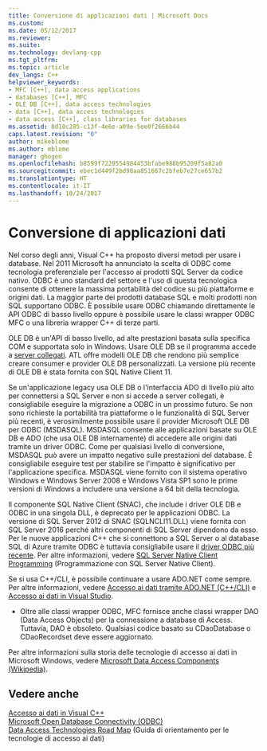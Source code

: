 ```yaml
---
title: Conversione di applicazioni dati | Microsoft Docs
ms.custom: 
ms.date: 05/12/2017
ms.reviewer: 
ms.suite: 
ms.technology: devlang-cpp
ms.tgt_pltfrm: 
ms.topic: article
dev_langs: C++
helpviewer_keywords:
- MFC [C++], data access applications
- databases [C++], MFC
- OLE DB [C++], data access technologies
- data [C++], data access technologies
- data access [C++], class libraries for databases
ms.assetid: 8d10c285-c13f-4e6e-a09e-5ee0f2666b44
caps.latest.revision: "0"
author: mikeblome
ms.author: mblome
manager: ghogen
ms.openlocfilehash: b8599f7220554984453bfabe988b95209f5a82a0
ms.sourcegitcommit: ebec1d449f2bd98aa851667c2bfeb7e27ce657b2
ms.translationtype: HT
ms.contentlocale: it-IT
ms.lasthandoff: 10/24/2017
---
```

# <a name="porting-data-applications"></a>Conversione di applicazioni dati
Nel corso degli anni, Visual C++ ha proposto diversi metodi per usare i database. Nel 2011 Microsoft ha annunciato la scelta di ODBC come tecnologia preferenziale per l'accesso ai prodotti SQL Server da codice nativo. ODBC è uno standard del settore e l'uso di questa tecnologica consente di ottenere la massima portabilità del codice su più piattaforme e origini dati. La maggior parte dei prodotti database SQL e molti prodotti non SQL supportano ODBC. È possibile usare ODBC chiamando direttamente le API ODBC di basso livello oppure è possibile usare le classi wrapper ODBC MFC o una libreria wrapper C++ di terze parti. 

OLE DB è un'API di basso livello, ad alte prestazioni basata sulla specifica COM e supportata solo in Windows. Usare OLE DB se il programma accede a [server collegati](https://msdn.microsoft.com/library/ms188279.aspx). ATL offre modelli OLE DB che rendono più semplice creare consumer e provider OLE DB personalizzati. La versione più recente di OLE DB è stata fornita con SQL Native Client 11.  

Se un'applicazione legacy usa OLE DB o l'interfaccia ADO di livello più alto per connettersi a SQL Server e non si accede a server collegati, è consigliabile eseguire la migrazione a ODBC in un prossimo futuro. Se non sono richieste la portabilità tra piattaforme o le funzionalità di SQL Server più recenti, è verosimilmente possibile usare il provider Microsoft OLE DB per ODBC (MSDASQL).  MSDASQL consente alle applicazioni basate su OLE DB e ADO (che usa OLE DB internamente) di accedere alle origini dati tramite un driver ODBC. Come per qualsiasi livello di conversione, MSDASQL può avere un impatto negativo sulle prestazioni del database. È consigliabile eseguire test per stabilire se l'impatto è significativo per l'applicazione specifica. MSDASQL viene fornito con il sistema operativo Windows e Windows Server 2008 e Windows Vista SP1 sono le prime versioni di Windows a includere una versione a 64 bit della tecnologia.

Il componente SQL Native Client (SNAC), che include i driver OLE DB e ODBC in una singola DLL, è deprecato per le applicazioni ODBC. La versione di SQL Server 2012 di SNAC (SQLNCLI11.DLL) viene fornita con SQL Server 2016 perché altri componenti di SQL Server dipendono da esso. Per le nuove applicazioni C++ che si connettono a SQL Server o al database SQL di Azure tramite ODBC è tuttavia consigliabile usare il [driver ODBC più recente](https://docs.microsoft.com/en-us/sql/connect/odbc/download-odbc-driver-for-sql-server). Per altre informazioni, vedere [SQL Server Native Client Programming](https://msdn.microsoft.com/en-us/library/ms130892.aspx) (Programmazione con SQL Server Native Client).

Se si usa C++/CLI, è possibile continuare a usare ADO.NET come sempre. Per altre informazioni, vedere [Accesso ai dati tramite ADO.NET (C++/CLI)](../dotnet/data-access-using-adonet-cpp-cli.md) e [Accesso ai dati in Visual Studio](/visualstudio/data-tools/accessing-data-in-visual-studio).  
  
-   Oltre alle classi wrapper ODBC, MFC fornisce anche classi wrapper DAO (Data Access Objects) per la connessione a database di Access.  Tuttavia, DAO è obsoleto. Qualsiasi codice basato su CDaoDatabase o CDaoRecordset deve essere aggiornato. 

Per altre informazioni sulla storia delle tecnologie di accesso ai dati in Microsoft Windows, vedere [Microsoft Data Access Components (Wikipedia)](https://en.wikipedia.org/wiki/Microsoft_Data_Access_Components).  

## <a name="see-also"></a>Vedere anche  
 [Accesso ai dati in Visual C++](../data/data-access-in-cpp.md)  
 [Microsoft Open Database Connectivity (ODBC)](https://docs.microsoft.com/sql/odbc/microsoft-open-database-connectivity-odbc)  
 [Data Access Technologies Road Map](https://msdn.microsoft.com/en-us/library/ms810810.aspx) (Guida di orientamento per le tecnologie di accesso ai dati)  